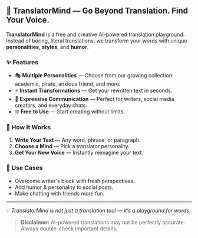 ## 📖 TranslatorMind — Go Beyond Translation. Find Your Voice.

**TranslatorMind** is a free and creative AI-powered translation playground.  
Instead of boring, literal translations, we transform your words with unique **personalities**, **styles**, and **humor**.

### ✨ Features  
- 🎭 **Multiple Personalities** — Choose from our growing collection: academic, pirate, anxious friend, and more.  
- ⚡ **Instant Transformations** — Get your rewritten text in seconds.  
- 🎨 **Expressive Communication** — Perfect for writers, social media creators, and everyday chats.  
- 🌐 **Free to Use** — Start creating without limits.

### 🚀 How It Works  
1. **Write Your Text** — Any word, phrase, or paragraph.  
2. **Choose a Mind** — Pick a translator personality.  
3. **Get Your New Voice** — Instantly reimagine your text.  

### 📌 Use Cases  
- Overcome writer's block with fresh perspectives.  
- Add humor & personality to social posts.  
- Make chatting with friends more fun.  

---

💡 *TranslatorMind is not just a translation tool — it’s a playground for words.*  

> **Disclaimer:** AI-powered translations may not be perfectly accurate. Always double-check important details.  
